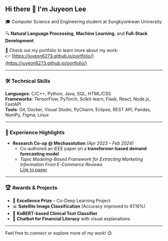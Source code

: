 ## Hi there 👋 I'm Juyeon Lee

🎓 Computer Science and Engineering student at Sungkyunkwan University

🔍 **Natural Language Processing**, **Machine Learning**, and **Full-Stack Development**

🚀 Check out my portfolio to learn more about my work:  
👉 [https://juyeon6273.github.io/portfolio/](https://juyeon6273.github.io/portfolio/)

---

### 🛠️ Technical Skills

**Languages**: C/C++, Python, Java, SQL, HTML/CSS  
**Frameworks**: TensorFlow, PyTorch, Scikit-learn, Flask, React, Node.js, FastAPI  
**Tools**: Git, Docker, Visual Studio, PyCharm, Eclipse, REST API, Pandas, NumPy, Figma, Linux

---

### 🌱 Experience Highlights

- **Research Co-op @ Mechasolution** *(Apr 2023 – Feb 2024)*  
  - Co-authored an IEEE paper on a **transformer-based demand forecasting model**  
  - *Topic Modeling-Based Framework for Extracting Marketing Information From E-Commerce Reviews*  
    [Link to paper](https://ieeexplore.ieee.org/stamp/stamp.jsp?arnumber=10335184)

---

### 🏆 Awards & Projects

- 🥇 **Excellence Prize** – Co-Deep Learning Project  
- 📊 **Satellite Image Classification** (Accuracy improved to 97.16%)  
- 🧠 **KoBERT-based Clinical Text Classifier**  
- 💬 **Chatbot for Financial Literacy** with visual explanations

---

Feel free to connect or explore more of my work! 😊

